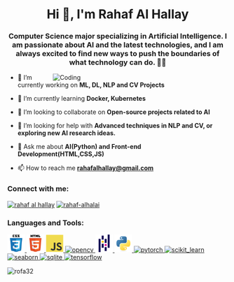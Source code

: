 <h1 align="center">Hi 👋, I'm Rahaf Al Hallay</h1>
<h3 align="center">Computer Science major specializing in Artificial Intelligence. I am passionate about AI and the latest technologies, and I am always excited to find new ways to push the boundaries of what technology can do. 🚀🌟</h3>

<img align="right" alt="Coding" width="400" src="https://cdn.dribbble.com/users/236204/screenshots/4353062/media/11705dbe3d8bb0b292040f2fc1e32583.gif">

- 🔭 I’m currently working on **ML, DL, NLP and CV Projects**

- 🌱 I’m currently learning **Docker, Kubernetes**

- 👯 I’m looking to collaborate on **Open-source projects related to AI**

- 🤝 I’m looking for help with **Advanced techniques in NLP and CV, or exploring new AI research ideas.**

<!-- 👨‍💻 All of my projects are available at [......](......)-->

<!--📝 I regularly write articles on [.....](.....)-->

- 💬 Ask me about **AI(Python) and Front-end Development(HTML,CSS,JS)**

- 📫 How to reach me **rahafalhallay@gmail.com**

<h3 align="left">Connect with me:</h3>
<p align="left">
<a href="https://www.linkedin.com/in/rahaf-al-hallay/" target="blank"><img align="center" src="https://raw.githubusercontent.com/rahuldkjain/github-profile-readme-generator/master/src/images/icons/Social/linked-in-alt.svg" alt="rahaf al hallay" height="30" width="40" /></a>
<a href="https://www.youtube.com/c/rahaf-alhalai" target="blank"><img align="center" src="https://raw.githubusercontent.com/rahuldkjain/github-profile-readme-generator/master/src/images/icons/Social/youtube.svg" alt="rahaf-alhalai" height="30" width="40" /></a>
</p>

<h3 align="left">Languages and Tools:</h3>
<p align="left"> <a href="https://www.w3schools.com/css/" target="_blank" rel="noreferrer"> <img src="https://raw.githubusercontent.com/devicons/devicon/master/icons/css3/css3-original-wordmark.svg" alt="css3" width="40" height="40"/> </a> <a href="https://www.w3.org/html/" target="_blank" rel="noreferrer"> <img src="https://raw.githubusercontent.com/devicons/devicon/master/icons/html5/html5-original-wordmark.svg" alt="html5" width="40" height="40"/> </a> <a href="https://developer.mozilla.org/en-US/docs/Web/JavaScript" target="_blank" rel="noreferrer"> <img src="https://raw.githubusercontent.com/devicons/devicon/master/icons/javascript/javascript-original.svg" alt="javascript" width="40" height="40"/> </a> <a href="https://opencv.org/" target="_blank" rel="noreferrer"> <img src="https://www.vectorlogo.zone/logos/opencv/opencv-icon.svg" alt="opencv" width="40" height="40"/> </a> <a href="https://pandas.pydata.org/" target="_blank" rel="noreferrer"> <img src="https://raw.githubusercontent.com/devicons/devicon/2ae2a900d2f041da66e950e4d48052658d850630/icons/pandas/pandas-original.svg" alt="pandas" width="40" height="40"/> </a> <a href="https://www.python.org" target="_blank" rel="noreferrer"> <img src="https://raw.githubusercontent.com/devicons/devicon/master/icons/python/python-original.svg" alt="python" width="40" height="40"/> </a> <a href="https://pytorch.org/" target="_blank" rel="noreferrer"> <img src="https://www.vectorlogo.zone/logos/pytorch/pytorch-icon.svg" alt="pytorch" width="40" height="40"/> </a> <a href="https://scikit-learn.org/" target="_blank" rel="noreferrer"> <img src="https://upload.wikimedia.org/wikipedia/commons/0/05/Scikit_learn_logo_small.svg" alt="scikit_learn" width="40" height="40"/> </a> <a href="https://seaborn.pydata.org/" target="_blank" rel="noreferrer"> <img src="https://seaborn.pydata.org/_images/logo-mark-lightbg.svg" alt="seaborn" width="40" height="40"/> </a> <a href="https://www.sqlite.org/" target="_blank" rel="noreferrer"> <img src="https://www.vectorlogo.zone/logos/sqlite/sqlite-icon.svg" alt="sqlite" width="40" height="40"/> </a> <a href="https://www.tensorflow.org" target="_blank" rel="noreferrer"> <img src="https://www.vectorlogo.zone/logos/tensorflow/tensorflow-icon.svg" alt="tensorflow" width="40" height="40"/> </a> </p>

<p><img align="center" src="https://github-readme-stats.vercel.app/api/top-langs?username=rofa32&show_icons=true&locale=en&layout=compact" alt="rofa32" /></p>
